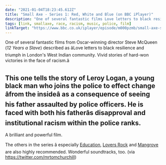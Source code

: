 ```yaml
---
date: "2021-01-04T18:23:45.612Z"
title: "Small Axe - Series 1: Red, White and Blue (on BBC iPlayer)"
description: "One of several fantastic films Love letters to black resilience and triumph in London's West Indian community, directed by Oscar winner Steve McQueen. Vivid stories of hard-won victories in the face of racism."
tags: [link, smallaxe, race, racism, music, police, film]
linkTarget: "https://www.bbc.co.uk/iplayer/episode/m000pzmb/small-axe-series-1-red-white-and-blue"
---
```

One of several fantastic films from Oscar-winning director Steve McQueen (_12 Years a Slave_) described as âLove letters to black resilience and triumph in London's West Indian community. Vivid stories of hard-won victories in the face of racism.â

This one tells the story of Leroy Logan, a young black man who joins the police to effect change âfrom the insideâ as a consequence of seeing his father assaulted by police officers. He is faced with both his fatherâs disapproval and institutional racism within the police ranks.
---

A  brilliant and powerful film. 

The others in the series â especially [Education](https://www.bbc.co.uk/iplayer/episode/m000qfb1/small-axe-series-1-education), [Lovers Rock](https://www.bbc.co.uk/iplayer/episode/m000prjp/small-axe-series-1-lovers-rock) and [Mangrove](https://www.bbc.co.uk/iplayer/episode/p08vy19b/small-axe-series-1-mangrove) are also highly recommended. Wonderful soundtracks, too. (via https://twitter.com/mrtomchurchill)